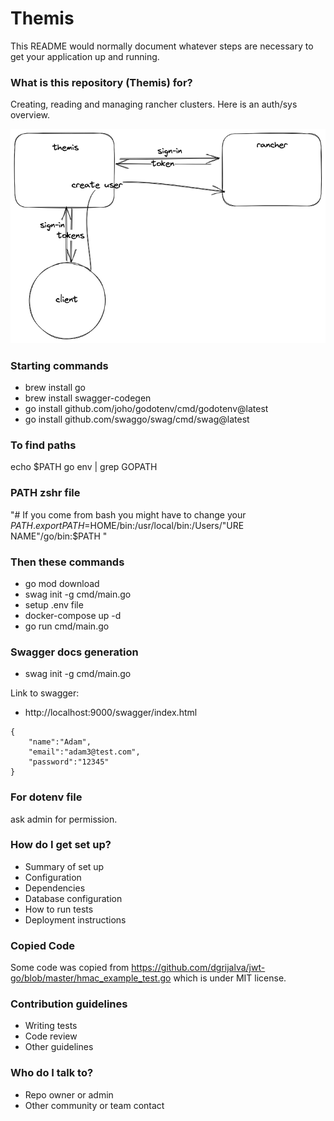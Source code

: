 # Themis #

This README would normally document whatever steps are necessary to get your application up and running.

### What is this repository (Themis) for? ###

Creating, reading and managing rancher clusters. Here is an auth/sys overview.

![Overview of System](themis.png)

### Starting commands ###
* brew install go
* brew install swagger-codegen
* go install github.com/joho/godotenv/cmd/godotenv@latest
* go install github.com/swaggo/swag/cmd/swag@latest

### To find paths ### 
echo $PATH
go env | grep GOPATH

### PATH zshr file ###
"# If you come from bash you might have to change your $PATH.
export PATH=$HOME/bin:/usr/local/bin:/Users/"URE NAME"/go/bin:$PATH "

### Then these commands ### 
* go mod download
* swag init -g cmd/main.go  
* setup .env file
* docker-compose up -d 
* go run cmd/main.go



### Swagger docs generation ###
* swag init -g cmd/main.go

Link to swagger:
* http://localhost:9000/swagger/index.html 



```
{
    "name":"Adam",
    "email":"adam3@test.com",
    "password":"12345"
}
```

### For dotenv file ###
ask admin for permission. 

### How do I get set up? ###
* Summary of set up
* Configuration
* Dependencies
* Database configuration
* How to run tests
* Deployment instructions

### Copied Code ###

Some code was copied from https://github.com/dgrijalva/jwt-go/blob/master/hmac_example_test.go which is under MIT license.

### Contribution guidelines ###

* Writing tests
* Code review
* Other guidelines

### Who do I talk to? ###

* Repo owner or admin
* Other community or team contact